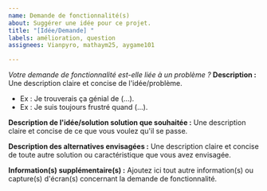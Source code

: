 ```yaml
---
name: Demande de fonctionnalité(s)
about: Suggérer une idée pour ce projet.
title: "[Idée/Demande] "
labels: amélioration, question
assignees: Vianpyro, mathaym25, aygame101

---
```


*Votre demande de fonctionnalité est-elle liée à un problème ?*
**Description :**
Une description claire et concise de l'idée/problème.
* Ex : Je trouverais ça génial de (...).
* Ex : Je suis toujours frustré quand (...).

**Description de l'idée/solution solution que souhaitée :**
Une description claire et concise de ce que vous voulez qu'il se passe.

**Description des alternatives envisagées :**
Une description claire et concise de toute autre solution ou caractéristique que vous avez envisagée.

**Information(s) supplémentaire(s) :**
Ajoutez ici tout autre information(s) ou capture(s) d'écran(s) concernant la demande de fonctionnalité.
